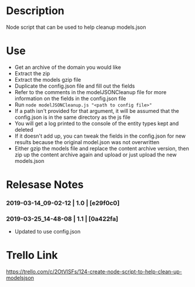 # Description

Node script that can be used to help cleanup models.json

# Use

- Get an archive of the domain you would like
- Extract the zip
- Extract the models gzip file
- Duplicate the config.json file and fill out the fields
- Refer to the comments in the modelJSONCleanup file for more information on the fields in the config.json file
- Run `node modelJSONCleanup.js "<path to config file>"`
- If a path isn't provided for that argument, it will be assumed that the config.json is in the same directory as the js file
- You will get a log printed to the console of the entity types kept and deleted
- If it doesn't add up, you can tweak the fields in the config.json for new results because the original model.json was not overwritten 
- Either gzip the models file and replace the content archive version, then zip up the content archive again and upload or just upload the new models.json

# Relesase Notes
### 2019-03-14_09-02-12 | 1.0 | [e29f0c0]

### 2019-03-25_14-48-08 | 1.1 | [0a422fa]
- Updated to use config.json

# Trello Link
https://trello.com/c/2OtVISFs/124-create-node-script-to-help-clean-up-modelsjson
